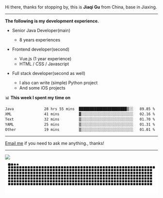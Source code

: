 Hi there, thanks for stopping by, this is **Jiaqi Gu** from China, base in Jiaxing.

---

**The following is my development experience.**

- Senior Java Developer(main)
  - 8 years experiences

- Frontend developer(second)
  - Vue.js (1 year experience)
  - HTML / CSS / Javascript
  
- Full stack developer(second as well)
  - I also can write (simple) Python project
  - And some iOS projects

📊 **This week I spent my time on**
<!--START_SECTION:waka-->

```txt
Java              28 hrs 55 mins  ██████████████████████▒░░   89.85 %
XML               41 mins         ▓░░░░░░░░░░░░░░░░░░░░░░░░   02.16 %
Text              32 mins         ▒░░░░░░░░░░░░░░░░░░░░░░░░   01.70 %
YAML              25 mins         ▒░░░░░░░░░░░░░░░░░░░░░░░░   01.31 %
Other             19 mins         ▒░░░░░░░░░░░░░░░░░░░░░░░░   01.01 %
```

<!--END_SECTION:waka-->

---

[Email me](mailto:htk2klwgr@mozmail.com?subject=Hiring_from_GitHub) if you need to ask me anything., thanks!

---

![]( https://visitor-badge.glitch.me/badge?page_id=githubgujiaqi)
![]( https://github.com/droid-Q/droid-Q/raw/output/github-contribution-grid-snake.svg#gh-dark-mode-only)

